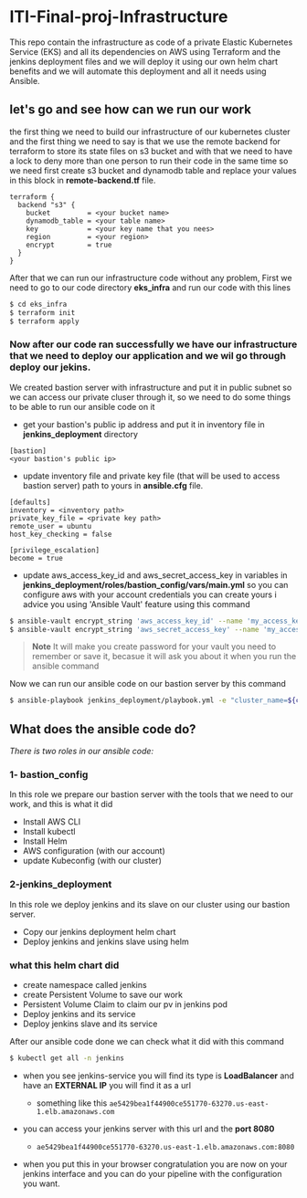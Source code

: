 # ITI-Final-proj-Infrastructure

This repo contain the infrastructure as code of a private Elastic Kubernetes Service (EKS) and all its dependencies on AWS using Terraform and the jenkins deployment files and we will deploy it using our own helm chart benefits and we will automate this deployment and all it needs using Ansible.

## let's go and see how can we run our work 
the first thing we need to build our infrastructure of our kubernetes cluster and the first thing we need to say is that we use the remote backend for terraform to store its state files on s3 bucket and with that we need to have a lock to deny more than one person to run their code in the same time so we need first create s3 bucket and dynamodb table and replace your values in this block in **remote-backend.tf** file.
```
terraform {
  backend "s3" {
    bucket         = <your bucket name>
    dynamodb_table = <your table name>
    key            = <your key name that you nees>
    region         = <your region>
    encrypt        = true
  }
}
```

After that we can run our infrastructure code without any problem, First we need to go to our code directory **eks_infra** and run our code with this lines

``` sh
$ cd eks_infra
$ terraform init
$ terraform apply
```

### Now after our code ran successfully we have our infrastructure that we need to deploy our application and we wil go through deploy our jekins.
We created bastion server with infrastructure and put it in public subnet so we can access our private cluser through it, so we need to do some things to be able to run our ansible code on it

* get your bastion's public ip address and put it in inventory file in **jenkins_deployment** directory
```
[bastion]
<your bastion's public ip>
```
* update inventory file and private key file (that will be used to access bastion server) path to yours in **ansible.cfg** file.
```
[defaults]
inventory = <inventory path>
private_key_file = <private key path>
remote_user = ubuntu
host_key_checking = false

[privilege_escalation]
become = true
```
* update aws_access_key_id and aws_secret_access_key in variables in **jenkins_deployment/roles/bastion_config/vars/main.yml** so you can configure aws with your account credentials
you can create yours i advice you using 'Ansible Vault' feature using this command

``` sh
$ ansible-vault encrypt_string 'aws_access_key_id' --name 'my_access_key'
$ ansible-vault encrypt_string 'aws_secret_access_key' --name 'my_access_key'
```
> **Note**
> It will make you create password for your vault you need to remember or save it, becasue it will ask you about it when you run the ansible command 

Now we can run our ansible code on our bastion server by this command

``` sh
$ ansible-playbook jenkins_deployment/playbook.yml -e "cluster_name=${cluster_name}" --ask-vault-pass
```
## What does the ansible code do?
*There is two roles in our ansible code:*
### 1- bastion_config
In this role we prepare our bastion server with the tools that we need to our work, and this is what it did
* Install AWS CLI
* Install kubectl
* Install Helm 
* AWS configuration (with our account)
* update Kubeconfig (with our cluster)

### 2-jenkins_deployment
In this role we deploy jenkins and its slave on our cluster using our bastion server.
* Copy our jenkins deployment helm chart
* Deploy jenkins and jenkins slave using helm
### what this helm chart did
* create namespace called jenkins
* create Persistent Volume to save our work
* Persistent Volume Claim to claim our pv in jenkins pod
* Deploy jenkins and its service
* Deploy jenkins slave and its service

After our ansible code done we can check what it did with this command
``` sh
$ kubectl get all -n jenkins
```

* when you see jenkins-service you will find its type is **LoadBalancer** and have an **EXTERNAL IP** you will find it as a url
  - something like this ```ae5429bea1f44900ce551770-63270.us-east-1.elb.amazonaws.com```
* you can access your jenkins server with this url and the **port 8080**
  - ```ae5429bea1f44900ce551770-63270.us-east-1.elb.amazonaws.com:8080```

* when you put this in your browser congratulation you are now on your jenkins interface and you can do your pipeline with the configuration you want.
